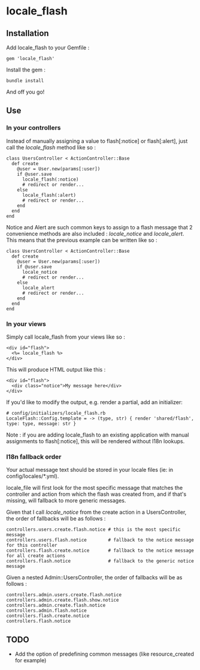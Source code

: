 # locale_flash

## Installation

Add locale_flash to your Gemfile :

    gem 'locale_flash'

Install the gem :

    bundle install

And off you go!

## Use

### In your controllers

Instead of manually assigning a value to flash[:notice] or flash[:alert], just call the *locale_flash* method like so :

    class UsersController < ActionController::Base
      def create
        @user = User.new(params[:user])
        if @user.save
          locale_flash(:notice)
          # redirect or render...
        else
          locale_flash(:alert)
          # redirect or render...
        end
      end
    end

Notice and Alert are such common keys to assign to a flash message that 2 convenience methods are also included : *locale_notice* and *locale_alert*. This means that the previous example can be written like so :

    class UsersController < ActionController::Base
      def create
        @user = User.new(params[:user])
        if @user.save
          locale_notice
          # redirect or render...
        else
          locale_alert
          # redirect or render...
        end
      end
    end

### In your views

Simply call locale_flash from your views like so :

    <div id="flash">
      <%= locale_flash %>
    </div>

This will produce HTML output like this :

    <div id="flash">
      <div class="notice">My message here</div>
    </div>

If you'd like to modify the output, e.g. render a partial, add an initializer:

    # config/initializers/locale_flash.rb
    LocaleFlash::Config.template = -> (type, str) { render 'shared/flash', type: type, message: str }

Note : if you are adding locale_flash to an existing application with manual assignments to flash[:notice], this will be rendered without I18n lookups.

### I18n fallback order

Your actual message text should be stored in your locale files (ie: in config/locales/*.yml).

locale_file will first look for the most specific message that matches the controller and action from which the flash was created from, and if that's missing, will fallback to more generic messages.

Given that I call *locale_notice* from the create action in a UsersController, the order of fallbacks will be as follows :

    controllers.users.create.flash.notice # this is the most specific message
    controllers.users.flash.notice        # fallback to the notice message for this controller
    controllers.flash.create.notice       # fallback to the notice message for all create actions
    controllers.flash.notice              # fallback to the generic notice message

Given a nested Admin::UsersController, the order of fallbacks will be as follows :

    controllers.admin.users.create.flash.notice
    controllers.admin.create.flash.show.notice
    controllers.admin.create.flash.notice
    controllers.admin.flash.notice
    controllers.flash.create.notice
    controllers.flash.notice

## TODO
+ Add the option of predefining common messages (like resource_created for example)
